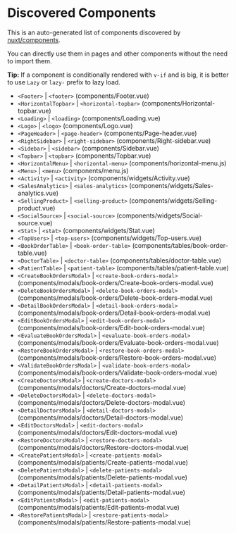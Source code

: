 # Discovered Components

This is an auto-generated list of components discovered by [nuxt/components](https://github.com/nuxt/components).

You can directly use them in pages and other components without the need to import them.

**Tip:** If a component is conditionally rendered with `v-if` and is big, it is better to use `Lazy` or `lazy-` prefix to lazy load.

- `<Footer>` | `<footer>` (components/Footer.vue)
- `<HorizontalTopbar>` | `<horizontal-topbar>` (components/Horizontal-topbar.vue)
- `<Loading>` | `<loading>` (components/Loading.vue)
- `<Logo>` | `<logo>` (components/Logo.vue)
- `<PageHeader>` | `<page-header>` (components/Page-header.vue)
- `<RightSidebar>` | `<right-sidebar>` (components/Right-sidebar.vue)
- `<Sidebar>` | `<sidebar>` (components/Sidebar.vue)
- `<Topbar>` | `<topbar>` (components/Topbar.vue)
- `<HorizontalMenu>` | `<horizontal-menu>` (components/horizontal-menu.js)
- `<Menu>` | `<menu>` (components/menu.js)
- `<Activity>` | `<activity>` (components/widgets/Activity.vue)
- `<SalesAnalytics>` | `<sales-analytics>` (components/widgets/Sales-analytics.vue)
- `<SellingProduct>` | `<selling-product>` (components/widgets/Selling-product.vue)
- `<SocialSource>` | `<social-source>` (components/widgets/Social-source.vue)
- `<Stat>` | `<stat>` (components/widgets/Stat.vue)
- `<TopUsers>` | `<top-users>` (components/widgets/Top-users.vue)
- `<BookOrderTable>` | `<book-order-table>` (components/tables/book-order-table.vue)
- `<DoctorTable>` | `<doctor-table>` (components/tables/doctor-table.vue)
- `<PatientTable>` | `<patient-table>` (components/tables/patient-table.vue)
- `<CreateBookOrdersModal>` | `<create-book-orders-modal>` (components/modals/book-orders/Create-book-orders-modal.vue)
- `<DeleteBookOrdersModal>` | `<delete-book-orders-modal>` (components/modals/book-orders/Delete-book-orders-modal.vue)
- `<DetailBookOrdersModal>` | `<detail-book-orders-modal>` (components/modals/book-orders/Detail-book-orders-modal.vue)
- `<EditBookOrdersModal>` | `<edit-book-orders-modal>` (components/modals/book-orders/Edit-book-orders-modal.vue)
- `<EvaluateBookOrdersModal>` | `<evaluate-book-orders-modal>` (components/modals/book-orders/Evaluate-book-orders-modal.vue)
- `<RestoreBookOrdersModal>` | `<restore-book-orders-modal>` (components/modals/book-orders/Restore-book-orders-modal.vue)
- `<ValidateBookOrdersModal>` | `<validate-book-orders-modal>` (components/modals/book-orders/Validate-book-orders-modal.vue)
- `<CreateDoctorsModal>` | `<create-doctors-modal>` (components/modals/doctors/Create-doctors-modal.vue)
- `<DeleteDoctorsModal>` | `<delete-doctors-modal>` (components/modals/doctors/Delete-doctors-modal.vue)
- `<DetailDoctorsModal>` | `<detail-doctors-modal>` (components/modals/doctors/Detail-doctors-modal.vue)
- `<EditDoctorsModal>` | `<edit-doctors-modal>` (components/modals/doctors/Edit-doctors-modal.vue)
- `<RestoreDoctorsModal>` | `<restore-doctors-modal>` (components/modals/doctors/Restore-doctors-modal.vue)
- `<CreatePatientsModal>` | `<create-patients-modal>` (components/modals/patients/Create-patients-modal.vue)
- `<DeletePatientsModal>` | `<delete-patients-modal>` (components/modals/patients/Delete-patients-modal.vue)
- `<DetailPatientsModal>` | `<detail-patients-modal>` (components/modals/patients/Detail-patients-modal.vue)
- `<EditPatientsModal>` | `<edit-patients-modal>` (components/modals/patients/Edit-patients-modal.vue)
- `<RestorePatientsModal>` | `<restore-patients-modal>` (components/modals/patients/Restore-patients-modal.vue)

